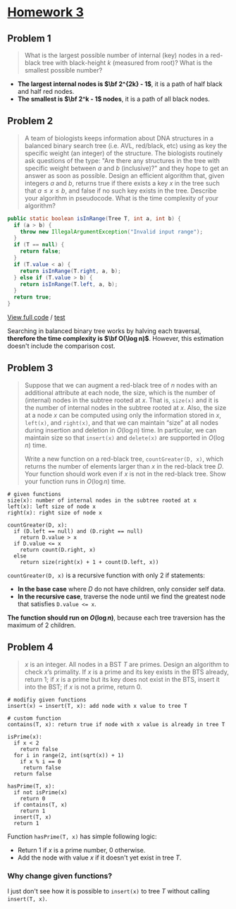 <!-- hotfix: KaTeX -->
<!-- https://github.com/yzane/vscode-markdown-pdf/issues/21/ -->
<script type="text/javascript" src="http://cdn.mathjax.org/mathjax/latest/MathJax.js?config=TeX-AMS-MML_HTMLorMML"></script>
<script type="text/x-mathjax-config">MathJax.Hub.Config({ tex2jax: { inlineMath: [['$', '$']] }, messageStyle: 'none' });</script>

# [Homework 3](https://github.com/hendraanggrian/IIT-CS430/blob/assets/assignments/hw3.pdf)

## Problem 1

> What is the largest possible number of internal (key) nodes in a red-black
  tree with black-height $k$ (measured from root)? What is the smallest possible
  number?

- **The largest internal nodes is $\bf 2^{2k} - 1$**, it is a path of half black
  and half red nodes.
- **The smallest is $\bf 2^k - 1$ nodes**, it is a path of all black nodes.

## Problem 2

> A team of biologists keeps information about DNA structures in a balanced
  binary search tree (i.e. AVL, red/black, etc) using as key the specific weight
  (an integer) of the structure. The biologists routinely ask questions of the
  type: "Are there any structures in the tree with specific weight between $a$
  and $b$ (inclusive)?" and they hope to get an answer as soon as possible.
  Design an efficient algorithm that, given integers $a$ and $b$, returns true
  if there exists a key $x$ in the tree such that $a \le x \le b$, and false if
  no such key exists in the tree. Describe your algorithm in pseudocode. What is
  the time complexity of your algorithm?

```java
public static boolean isInRange(Tree T, int a, int b) {
  if (a > b) {
    throw new IllegalArgumentException("Invalid input range");
  }
  if (T == null) {
    return false;
  }
  if (T.value < a) {
    return isInRange(T.right, a, b);
  } else if (T.value > b) {
    return isInRange(T.left, a, b);
  }
  return true;
}
```

[View full code](https://github.com/hendraanggrian/IIT-CS430/blob/main/testbed/app/src/main/java/com/example/tree/DnaTrees.java)
/ [test](https://github.com/hendraanggrian/IIT-CS430/blob/main/testbed/app/src/test/java/com/example/tree/DnaTreesTest.java)

Searching in balanced binary tree works by halving each traversal, **therefore
the time complexity is $\bf O(\log n)$**. However, this estimation doesn't
include the comparison cost.

## Problem 3

> Suppose that we can augment a red-black tree of $n$ nodes with an additional
  attribute at each node, the size, which is the number of (internal) nodes in
  the subtree rooted at $x$. That is, `size(x)` and it is the number of internal
  nodes in the subtree rooted at $x$. Also, the size at a node $x$ can be
  computed using only the information stored in $x$, `left(x)`, and `right(x)`,
  and that we can maintain “size” at all nodes during insertion and deletion
  in $O(\log n)$ time. In particular, we can maintain size so that `insert(x)`
  and `delete(x)` are supported in $O(\log n)$ time.
>
> Write a new function on a
  red-black tree, `countGreater(D, x)`, which returns the number of elements
  larger than $x$ in the red-black tree $D$. Your function should work even
  if $x$ is not in the red-black tree. Show your function runs in $O(\log n)$
  time.

```
# given functions
size(x): number of internal nodes in the subtree rooted at x
left(x): left size of node x
right(x): right size of node x

countGreater(D, x):
  if (D.left == null) and (D.right == null)
    return D.value > x
  if D.value <= x
    return count(D.right, x)
  else
    return size(right(x) + 1 + count(D.left, x))
```

`countGreater(D, x)` is a recursive function with only 2 if statements:

- **In the base case** where $D$ do not have children, only consider self data.
- **In the recursive case**, traverse the node until we find the greatest node
  that satisfies `D.value <= x`.

**The function should run on $O(\log n)$**, because each tree traversion has
the maximum of 2 children.

## Problem 4

> $x$ is an integer. All nodes in a BST $T$ are primes. Design an algorithm to
  check $x$’s primality. If $x$ is a prime and its key exists in the BTS
  already, return $1$; if $x$ is a prime but its key does not exist in the BTS,
  insert it into the BST; if $x$ is not a prime, return $0$.

```
# modifiy given functions
insert(x) → insert(T, x): add node with x value to tree T

# custom function
contains(T, x): return true if node with x value is already in tree T

isPrime(x):
  if x < 2
    return false
  for i in range(2, int(sqrt(x)) + 1)
    if x % i == 0
     return false
  return false

hasPrime(T, x):
  if not isPrime(x)
    return 0
  if contains(T, x)
    return 1
  insert(T, x)
  return 1
```

Function `hasPrime(T, x)` has simple following logic:

- Return $1$ if $x$ is a prime number, $0$ otherwise.
- Add the node with value $x$ if it doesn't yet exist in tree $T$.

### Why change given functions?

I just don't see how it is possible to `insert(x)` to tree $T$ without
calling `insert(T, x)`.
